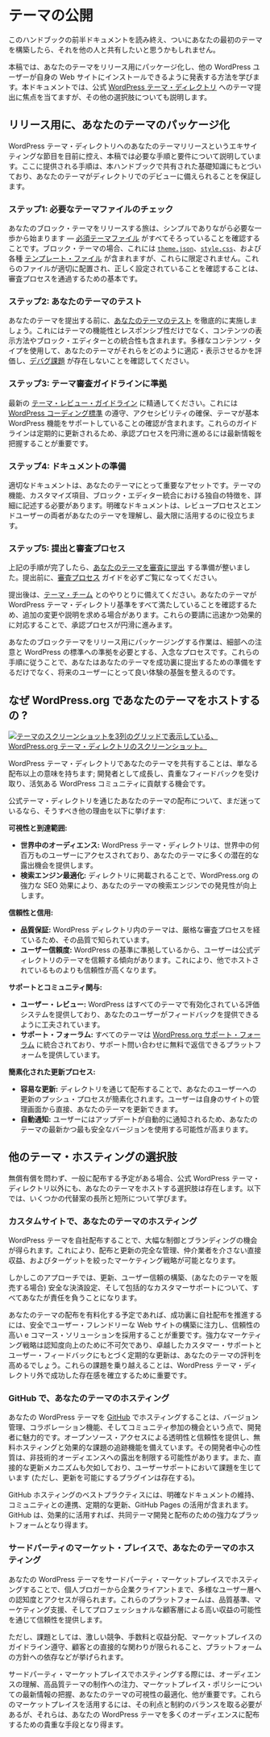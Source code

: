 <!-- 
# Publishing Themes
 -->

# テーマの公開

<!-- 
Once you have made it through the earlier documentation in this handbook and finally built your first theme, you may also want to share it with others.
 -->

このハンドブックの前半ドキュメントを読み終え、ついにあなたの最初のテーマを構築したら、それを他の人と共有したいと思うかもしれません。

<!-- 
In this article, you will learn how to package your theme for release and publish it for other WordPress users to install on their own websites. This documentation will focus on submitting themes to the official [WordPress Theme Directory](https://wordpress.org/themes/), but it will also cover some other options.
 -->

本稿では、あなたのテーマをリリース用にパッケージ化し、他の WordPress ユーザーが自身の Web サイトにインストールできるように発表する方法を学びます。本ドキュメントでは、公式 [WordPress テーマ・ディレクトリ](https://wordpress.org/themes/) へのテーマ提出に焦点を当てますが、その他の選択肢についても説明します。

<!-- 
## Packaging your theme for release
 -->

## リリース用に、あなたのテーマのパッケージ化

<!-- 
As you approach the exciting milestone of releasing your theme into the WordPress Theme Directory, this article will guide you through the necessary steps and requirements. The instructions provided here build upon the foundational knowledge shared in this handbook, ensuring your theme is ready for its debut in the directory.
 -->

WordPress テーマ・ディレクトリへのあなたのテーマリリースというエキサイティングな節目を目前に控え、本稿では必要な手順と要件について説明しています。ここに提供される手順は、本ハンドブックで共有された基礎知識にもとづいており、あなたのテーマがディレクトリでのデビューに備えられることを保証します。

<!-- 
### Step 1: Check for required theme files
 -->

### ステップ1: 必要なテーマファイルのチェック

<!-- 
The journey to releasing your block theme begins with a simple yet necessary step—verifying that you have all the [essential theme files](https://developer.wordpress.org/themes/core-concepts/theme-structure/). For a block theme, this includes, but is not limited to, the [`theme.json`](https://developer.wordpress.org/themes/core-concepts/global-settings-and-styles/), [`style.css`](https://developer.wordpress.org/themes/core-concepts/main-stylesheet/), and various [template files](https://developer.wordpress.org/themes/core-concepts/templates/). Ensuring these files are in place and correctly configured is fundamental to making it through the review process.
 -->

あなたのブロック・テーマをリリースする旅は、シンプルでありながら必要な一歩から始まります — [必須テーマファイル](https://developer.wordpress.org/themes/core-concepts/theme-structure/) がすべてそろっていることを確認することです。ブロック・テーマの場合、これには [`theme.json`](https://developer.wordpress.org/themes/core-concepts/global-settings-and-styles/)、[`style.css`](https://developer.wordpress.org/themes/core-concepts/main-stylesheet/)、および各種 [テンプレート・ファイル](https://developer.wordpress.org/themes/core-concepts/templates/) が含まれますが、これらに限定されません。これらのファイルが適切に配置され、正しく設定されていることを確認することは、審査プロセスを通過するための基本です。

<!-- 
### Step 2: Test your theme
 -->

### ステップ2: あなたのテーマのテスト

<!-- 
Before submitting your theme, make sure to thoroughly [test your theme](https://developer.wordpress.org/themes/advanced-topics/testing/). This includes not only the functionality and responsiveness of the theme but also its content presentation and block editor integration. Use diverse content types to assess how well your theme adapts and displays them, and ensure that there are no [debugging issues](https://developer.wordpress.org/themes/advanced-topics/debugging/).
 -->

あなたのテーマを提出する前に、[あなたのテーマのテスト](https://developer.wordpress.org/themes/advanced-topics/testing/) を徹底的に実施しましょう。これにはテーマの機能性とレスポンシブ性だけでなく、コンテンツの表示方法やブロック・エディターとの統合性も含まれます。多様なコンテンツ・タイプを使用して、あなたのテーマがそれらをどのように適応・表示させるかを評価し、[デバグ課題](https://developer.wordpress.org/themes/advanced-topics/debugging/) が存在しないことを確認してください。

<!-- 
### Step 3: Follow the Theme Review Guidelines
 -->

### ステップ3: テーマ審査ガイドラインに準拠

<!-- 
Familiarize yourself with the latest [Theme Review Guidelines](https://make.wordpress.org/themes/handbook/review/required/). This includes adhering to [WordPress Coding Standards](https://developer.wordpress.org/coding-standards/wordpress-coding-standards/), ensuring accessibility, and verifying that the theme supports essential WordPress features. Regular updates to these guidelines mean that staying informed is key to a smooth approval process.
 -->

最新の [テーマ・レビュー・ガイドライン](https://make.wordpress.org/themes/handbook/review/required/) に精通してください。これには [WordPress コーディング標準](https://developer.wordpress.org/coding-standards/wordpress-coding-standards/) の遵守、アクセシビリティの確保、テーマが基本 WordPress 機能をサポートしていることの確認が含まれます。これらのガイドラインは定期的に更新されるため、承認プロセスを円滑に進めるには最新情報を把握することが重要です。

<!-- 
### Step 4: Prepare documentation
 -->

### ステップ4: ドキュメントの準備

<!-- 
Proper documentation is a significant asset to your theme. It should detail the theme’s features, customization options, and any unique aspects of its block editor integration. Clear documentation aids both the review process and the end-users in understanding and making the most of your theme.
 -->

適切なドキュメントは、あなたのテーマにとって重要なアセットです。テーマの機能、カスタマイズ項目、ブロック・エディター統合における独自の特徴を、詳細に記述する必要があります。明確なドキュメントは、レビュープロセスとエンドユーザーの両者があなたのテーマを理解し、最大限に活用するのに役立ちます。

<!-- 
### Step 5: Submission and review process
 -->

### ステップ5: 提出と審査プロセス

<!-- 
With the above steps completed, you are ready to [submit your theme for review](https://wordpress.org/themes/upload/). Before submission, make sure you read through the [Review Process](https://make.wordpress.org/themes/handbook/review/) guide.
 -->

上記の手順が完了したら、[あなたのテーマを審査に提出](https://wordpress.org/themes/upload/) する準備が整いました。提出前に、[審査プロセス](https://make.wordpress.org/themes/handbook/review/) ガイドを必ずご覧になってください。

<!-- 
Upon submission, be prepared for interactions with the [Themes Team](https://make.wordpress.org/themes/handbook/about/). They may request additional changes or clarifications to ensure your theme meets all the WordPress Theme Directory standards. Responding promptly and effectively to these requests will facilitate a smoother approval process.
 -->

提出後は、[テーマ・チーム](https://make.wordpress.org/themes/handbook/about/) とのやりとりに備えてください。あなたのテーマが WordPress テーマ・ディレクトリ基準をすべて満たしていることを確認するため、追加の変更や説明を求める場合があります。これらの要請に迅速かつ効果的に対応することで、承認プロセスが円滑に進みます。

<!-- 
Packaging your block theme for release is a meticulous process that requires attention to detail and adherence to WordPress standards. By following these steps, you not only prepare your theme for a successful submission but also set the stage for a positive experience for its future users.
 -->

あなたのブロックテーマをリリース用にパッケージングする作業は、細部への注意と WordPress の標準への準拠を必要とする、入念なプロセスです。これらの手順に従うことで、あなたはあなたのテーマを成功裏に提出するための準備をするだけでなく、将来のユーザーにとって良い体験の基盤を整えるのです。

<!-- 
## Why host your theme on WordPress.org?
 -->

## なぜ WordPress.org であなたのテーマをホストするの ?

<!-- 
[![Screenshot of the WordPress.org Theme Directory, showing a three-column grid of theme screenshots.](https://i0.wp.com/developer.wordpress.org/files/2024/01/theme-directory-block-themes.webp?resize=2048%2C1270&ssl=1)](https://i0.wp.com/developer.wordpress.org/files/2024/01/theme-directory-block-themes.webp?ssl=1)
 -->

[![テーマのスクリーンショットを3列のグリッドで表示している、WordPress.org テーマ・ディレクトリのスクリーンショット。](https://i0.wp.com/developer.wordpress.org/files/2024/01/theme-directory-block-themes.webp?resize=2048%2C1270&ssl=1)](https://i0.wp.com/developer.wordpress.org/files/2024/01/theme-directory-block-themes.webp?ssl=1)

<!-- 
Sharing your theme on the WordPress Theme Directory is more than just distribution; it is an opportunity to grow as a developer, receive valuable feedback, and contribute to the vibrant WordPress community.
 -->

WordPress テーマ・ディレクトリであなたのテーマを共有することは、単なる配布以上の意味を持ちます; 開発者として成長し、貴重なフィードバックを受け取り、活気ある WordPress コミュニティに貢献する機会です。

<!-- 
If you’re still unsure about distributing your theme through the official Theme Directory, here are some other reasons to do so:
 -->

公式テーマ・ディレクトリを通じたあなたのテーマの配布について、まだ迷っているなら、そうすべき他の理由を以下に挙げます:

<!-- 
**Visibility and reach:**
 -->

**可視性と到達範囲:**

<!-- 
*   **Global Audience:** The WordPress Theme Directory is accessed by millions of users worldwide, providing a lot of potential exposure for your theme.
*   **Search Engine Optimization:** Being listed in the directory enhances your theme’s findability via search engines, thanks to WordPress.org’s strong SEO.
 -->

*   **世界中のオーディエンス:** WordPress テーマ・ディレクトリは、世界中の何百万ものユーザーにアクセスされており、あなたのテーマに多くの潜在的な露出機会を提供します。
*   **検索エンジン最適化:** ディレクトリに掲載されることで、WordPress.org の強力な SEO 効果により、あなたのテーマの検索エンジンでの発見性が向上します。

<!-- 
**Trust and credibility:**
 -->

**信頼性と信用:**

<!-- 
*   **Quality assurance:** Themes in the WordPress directory are known for their quality, having passed a thorough review process.
*   **User trust:** Users tend to trust themes from the official directory, as they adhere to WordPress standards. This gives them more credibility than those hosted elsewhere.
 -->

*   **品質保証:** WordPress ディレクトリ内のテーマは、厳格な審査プロセスを経ているため、その品質で知られています。
*   **ユーザー信頼度:** WordPress の基準に準拠しているから、ユーザーは公式ディレクトリのテーマを信頼する傾向があります。これにより、他でホストされているものよりも信頼性が高くなります。

<!-- 
**Support and community engagement:**
 -->

**サポートとコミュニティ関与:**

<!-- 
*   **User reviews:** WordPress provides a ratings system that is enabled for all themes, allowing your users to give you feedback.
*   **Support forums:** All themes are integrated into the [WordPress.org support forums](https://wordpress.org/support/forums/), giving you a free platform to reply to support queries.
 -->

*   **ユーザー・レビュー:** WordPress はすべてのテーマで有効化されている評価システムを提供しており、あなたのユーザーがフィードバックを提供できるように工夫されています。
*   **サポート・フォーラム:** すべてのテーマは [WordPress.org サポート・フォーラム](https://wordpress.org/support/forums/) に統合されており、サポート問い合わせに無料で返信できるプラットフォームを提供しています。

<!-- 
**Simplified update process:**
 -->

**簡素化された更新プロセス:**

<!-- 
*   **Easy updates:** Distributing through the directory simplifies the process of pushing updates to your users. They will be able to update your theme directly from their site’s admin.
*   **Automatic notifications:** Users are automatically notified about updates, increasing the likelihood of them using the latest, most secure version of your theme.
 -->

*   **容易な更新:** ディレクトリを通じて配布することで、あなたのユーザーへの更新のプッシュ・プロセスが簡素化されます。ユーザーは自身のサイトの管理画面から直接、あなたのテーマを更新できます。
*   **自動通知:** ユーザーにはアップデートが自動的に通知されるため、あなたのテーマの最新かつ最も安全なバージョンを使用する可能性が高まります。

<!-- 
## Other theme hosting options
 -->

## 他のテーマ・ホスティングの選択肢

<!-- 
The official WordPress Theme Directory is not the only option for hosting your theme if you plan to distribute it to the public, whether for free or at cost. Below, you’ll learn about a few of the advantages and disadvantages of some alternatives.
 -->

無償有償を問わず、一般に配布する予定がある場合、公式 WordPress テーマ・ディレクトリ以外にも、あなたのテーマをホストする選択肢は存在します。以下では、いくつかの代替案の長所と短所について学びます。

<!-- 
### Hosting your theme on a custom website
 -->

### カスタムサイトで、あなたのテーマのホスティング

<!-- 
Self-distributing a WordPress theme offers significant control and branding opportunities. It allows for complete management over distribution and updates, direct revenue without intermediaries, and targeted marketing strategies. 
 -->

WordPress テーマを自社配布することで、大幅な制御とブランディングの機会が得られます。これにより、配布と更新の完全な管理、仲介業者を介さない直接収益、およびターゲットを絞ったマーケティング戦略が可能となります。

<!-- 
But this approach means you have full responsibility for updates, user trust building, secure payment setups (if selling your theme), and comprehensive customer support.
 -->

しかしこのアプローチでは、更新、ユーザー信頼の構築、(あなたのテーマを販売する場合) 安全な決済設定、そして包括的なカスタマーサポートについて、すべてあなたが責任を負うことになります。

<!-- 
To successfully self-distribute, focus on creating a secure, user-friendly website, and employ reliable e-commerce solutions if you plan to charge for distribution of your theme. A strong marketing strategy is essential for visibility, while exceptional customer support and regular updates based on user feedback will enhance your theme’s reputation. Navigating these challenges is important to create a successful presence outside the WordPress Theme Directory.
 -->

あなたのテーマの配布を有料化する予定であれば、成功裏に自社配布を推進するには、安全でユーザー・フレンドリーな Web サイトの構築に注力し、信頼性の高い e コマース・ソリューションを採用することが重要です。強力なマーケティング戦略は認知度向上のために不可欠であり、卓越したカスタマー・サポートとユーザー・フィードバックにもとづく定期的な更新は、あなたのテーマの評判を高めるでしょう。これらの課題を乗り越えることは、WordPress テーマ・ディレクトリ外で成功した存在感を確立するために重要です。

<!-- 
### Hosting your theme on GitHub
 -->

### GitHub で、あなたのテーマのホスティング

<!-- 
Hosting your WordPress theme on [GitHub](https://github.com/) appeals to developers for its version control, collaboration features, and community engagement opportunities. It offers transparency and trust through open-source access, along with free hosting and effective issue tracking. Its developer-centric nature can limit exposure to non-technical audiences. It also lacks a direct update mechanism, posing challenges in user support (though, there are plugins that make updates possible).
 -->

あなたの WordPress テーマを [GitHub](https://github.com/) でホスティングすることは、バージョン管理、コラボレーション機能、そしてコミュニティ参加の機会という点で、開発者に魅力的です。オープンソース・アクセスによる透明性と信頼性を提供し、無料ホスティングと効果的な課題の追跡機能を備えています。その開発者中心の性質は、非技術的オーディエンスへの露出を制限する可能性があります。また、直接的な更新メカニズムも欠如しており、ユーザーサポートにおいて課題を生じています (ただし、更新を可能にするプラグインは存在する)。

<!-- 
Best practices for GitHub hosting include maintaining clear documentation, engaging with the community, regular updates, and leveraging GitHub Pages. GitHub can be a powerful platform for collaborative theme development and distribution when used effectively.
 -->

GitHub ホスティングのベストプラクティスには、明確なドキュメントの維持、コミュニティとの連携、定期的な更新、GitHub Pages の活用が含まれます。GitHub は、効果的に活用すれば、共同テーマ開発と配布のための強力なプラットフォームとなり得ます。

<!-- 
### Hosting your theme on third-party marketplaces
 -->

### サードパーティのマーケット・プレイスで、あなたのテーマのホスティング

<!-- 
Hosting your WordPress theme on third-party marketplaces provides visibility and access to a diverse user base, from individual bloggers to enterprise clients. These platforms offer credibility through quality standards, marketing support, and potential for high financial returns due to their professional clientele.
 -->

あなたの WordPress テーマをサードパーティ・マーケットプレイスでホスティングすることで、個人ブロガーから企業クライアントまで、多様なユーザー層への認知度とアクセスが得られます。これらのプラットフォームは、品質基準、マーケティング支援、そしてプロフェッショナルな顧客層による高い収益の可能性を通じて信頼性を提供します。

<!-- 
However, challenges include intense competition, fees and revenue sharing, adherence to marketplace guidelines, limited direct customer interaction, and dependence on the platform’s policies.
 -->

ただし、課題としては、激しい競争、手数料と収益分配、マーケットプレイスのガイドライン遵守、顧客との直接的な関わりが限られること、プラットフォームの方針への依存などが挙げられます。

<!-- 
When hosting on third-party marketplaces, it is important to understand the audience, focus on creating high-quality theme, stay informed about marketplace policies, optimize your theme for visibility, and more. While navigating these marketplaces requires balancing their benefits and constraints, they can be a valuable avenue for distributing your WordPress theme to a large audience.
 -->

サードパーティ・マーケットプレイスでホスティングする際には、オーディエンスの理解、高品質テーマの制作への注力、マーケットプレイス・ポリシーについての最新情報の把握、あなたのテーマの可視性の最適化、他が重要です。これらのマーケットプレイスを活用するには、その利点と制約のバランスを取る必要があるが、それらは、あなたの WordPress テーマを多くのオーディエンスに配布するための貴重な手段となり得ます。